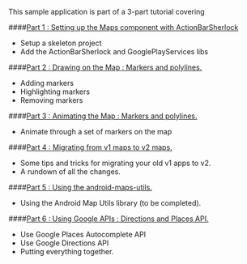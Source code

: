 This sample application is part of a 3-part tutorial covering

####[Part 1 : Setting up the Maps component with ActionBarSherlock](docs/part1.md)
- Setup a skeleton project
- Add the ActionBarSherlock and GooglePlayServices libs
	
####[Part 2 : Drawing on the Map : Markers and polylines.](docs/part2.md)
- Adding markers
- Highlighting markers
- Removing markers
	
####[Part 3 : Animating the Map : Markers and polylines.](docs/part3.md)
- Animate through a set of markers on the map
	
####[Part 4 : Migrating from v1 maps to v2 maps.](docs/part4.md)
- Some tips and tricks for migrating your old v1 apps to v2.
- A rundown of all the changes.

####[Part 5 : Using the android-maps-utils.](docs/part5.md)
- Using the Android Map Utils library (to be completed).
	
####[Part 6 : Using Google APIs : Directions and Places API.](docs/part6.md)
- Use Google Places Autocomplete API
- Use Google Directions API
- Putting everything together.
	
	
